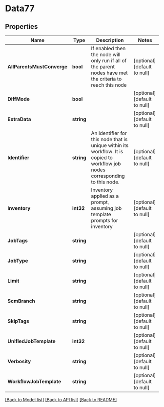# Data77

## Properties
Name | Type | Description | Notes
------------ | ------------- | ------------- | -------------
**AllParentsMustConverge** | **bool** | If enabled then the node will only run if all of the parent nodes have met the criteria to reach this node | [optional] [default to null]
**DiffMode** | **bool** |  | [optional] [default to null]
**ExtraData** | **string** |  | [optional] [default to null]
**Identifier** | **string** | An identifier for this node that is unique within its workflow. It is copied to workflow job nodes corresponding to this node. | [optional] [default to null]
**Inventory** | **int32** | Inventory applied as a prompt, assuming job template prompts for inventory | [optional] [default to null]
**JobTags** | **string** |  | [optional] [default to null]
**JobType** | **string** |  | [optional] [default to null]
**Limit** | **string** |  | [optional] [default to null]
**ScmBranch** | **string** |  | [optional] [default to null]
**SkipTags** | **string** |  | [optional] [default to null]
**UnifiedJobTemplate** | **int32** |  | [optional] [default to null]
**Verbosity** | **string** |  | [optional] [default to null]
**WorkflowJobTemplate** | **string** |  | [optional] [default to null]

[[Back to Model list]](../README.md#documentation-for-models) [[Back to API list]](../README.md#documentation-for-api-endpoints) [[Back to README]](../README.md)


